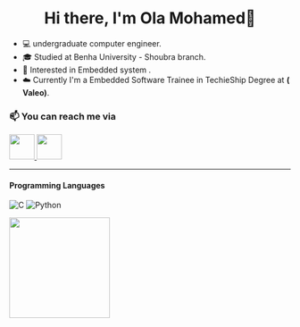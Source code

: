 <div align= "center"><h1>Hi there, I'm Ola Mohamed👋 </h1></div>

- :computer: undergraduate computer engineer.
- :mortar_board: Studied at Benha University - Shoubra branch.
- :dizzy: Interested in Embedded system .
- :cloud: Currently I'm a Embedded Software Trainee  in TechieShip Degree at **( Valeo)**.

### :mailbox: You can reach me via 
<a href="https://www.linkedin.com/in/ola-mohamed-8ba11b16b/">
    <img height="45" src="https://user-images.githubusercontent.com/47721226/224444323-8dbd5b01-3488-4572-88c8-93384dc2ef0e.png"/>
</a>
<a href="mailto:olametwaly3@gmail.com">
    <img height="45" src="https://user-images.githubusercontent.com/47721226/224444372-4c84b0f3-0f16-4c86-b643-733020a379f0.png"/>
</a>

---
#### Programming Languages 
![C](https://img.shields.io/badge/c-%2300599C.svg?style=for-the-badge&logo=c&logoColor=white)
![Python](https://img.shields.io/badge/python-3670A0?style=for-the-badge&logo=python&logoColor=ffdd54)



<img height="180em" src="https://github-readme-stats.vercel.app/api?username=Ola-Mohamed &show_icons=true&hide_border=true&&count_private=true&include_all_commits=true" />

